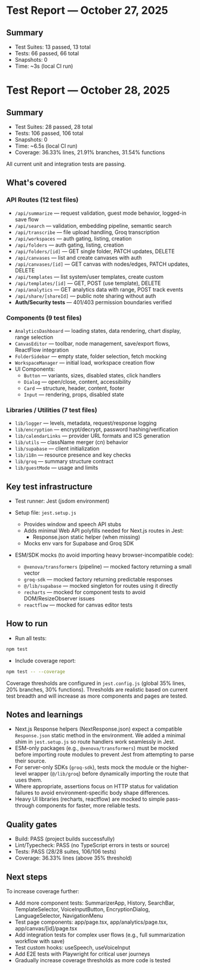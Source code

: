 # Test Report — October 27, 2025

## Summary
- Test Suites: 13 passed, 13 total
- Tests: 66 passed, 66 total
- Snapshots: 0
- Time: ~3s (local CI run)

# Test Report — October 28, 2025

## Summary
- Test Suites: 28 passed, 28 total
- Tests: 106 passed, 106 total
- Snapshots: 0
- Time: ~6.5s (local CI run)
- Coverage: 36.33% lines, 21.91% branches, 31.54% functions

All current unit and integration tests are passing.

## What's covered

### API Routes (12 test files)
  - `/api/summarize` — request validation, guest mode behavior, logged-in save flow
  - `/api/search` — validation, embedding pipeline, semantic search
  - `/api/transcribe` — file upload handling, Groq transcription
  - `/api/workspaces` — auth gating, listing, creation
  - `/api/folders` — auth gating, listing, creation
  - `/api/folders/[id]` — GET single folder, PATCH updates, DELETE
  - `/api/canvases` — list and create canvases with auth
  - `/api/canvases/[id]` — GET canvas with nodes/edges, PATCH updates, DELETE
  - `/api/templates` — list system/user templates, create custom
  - `/api/templates/[id]` — GET, POST (use template), DELETE
  - `/api/analytics` — GET analytics data with range, POST track events
  - `/api/share/[shareId]` — public note sharing without auth
  - **Auth/Security tests** — 401/403 permission boundaries verified

### Components (9 test files)
  - `AnalyticsDashboard` — loading states, data rendering, chart display, range selection
  - `CanvasEditor` — toolbar, node management, save/export flows, ReactFlow integration
  - `FolderSidebar` — empty state, folder selection, fetch mocking
  - `WorkspaceManager` — initial load, workspace creation flow
  - UI Components:
    - `Button` — variants, sizes, disabled states, click handlers
    - `Dialog` — open/close, content, accessibility
    - `Card` — structure, header, content, footer
    - `Input` — rendering, props, disabled state

### Libraries / Utilities (7 test files)
  - `lib/logger` — levels, metadata, request/response logging
  - `lib/encryption` — encrypt/decrypt, password hashing/verification
  - `lib/calendarLinks` — provider URL formats and ICS generation
  - `lib/utils` — className merger (cn) behavior
  - `lib/supabase` — client initialization
  - `lib/i18n` — resource presence and key checks
  - `lib/groq` — summary structure contract
  - `lib/guestMode` — usage and limits

## Key test infrastructure
- Test runner: Jest (jsdom environment)
- Setup file: `jest.setup.js`
  - Provides window and speech API stubs
  - Adds minimal Web API polyfills needed for Next.js routes in Jest:
    - Response.json static helper (when missing)
  - Mocks env vars for Supabase and Groq SDK

- ESM/SDK mocks (to avoid importing heavy browser-incompatible code):
  - `@xenova/transformers` (pipeline) — mocked factory returning a small vector
  - `groq-sdk` — mocked factory returning predictable responses
  - `@/lib/supabase` — mocked singleton for routes using it directly
  - `recharts` — mocked for component tests to avoid DOM/ResizeObserver issues
  - `reactflow` — mocked for canvas editor tests

## How to run
- Run all tests:

```bash
npm test
```

- Include coverage report:

```bash
npm test -- --coverage
```

Coverage thresholds are configured in `jest.config.js` (global 35% lines, 20% branches, 30% functions). Thresholds are realistic based on current test breadth and will increase as more components and pages are tested.

## Notes and learnings
- Next.js Response helpers (NextResponse.json) expect a compatible `Response.json` static method in the environment. We added a minimal shim in `jest.setup.js` so route handlers work seamlessly in Jest.
- ESM-only packages (e.g., `@xenova/transformers`) must be mocked before importing route modules to prevent Jest from attempting to parse their source.
- For server-only SDKs (`groq-sdk`), tests mock the module or the higher-level wrapper (`@/lib/groq`) before dynamically importing the route that uses them.
- Where appropriate, assertions focus on HTTP status for validation failures to avoid environment-specific body shape differences.
- Heavy UI libraries (recharts, reactflow) are mocked to simple pass-through components for faster, more reliable tests.

## Quality gates
- Build: PASS (project builds successfully)
- Lint/Typecheck: PASS (no TypeScript errors in tests or source)
- Tests: PASS (28/28 suites, 106/106 tests)
- Coverage: 36.33% lines (above 35% threshold)

## Next steps
To increase coverage further:
- Add more component tests: SummarizerApp, History, SearchBar, TemplateSelector, VoiceInputButton, EncryptionDialog, LanguageSelector, NavigationMenu
- Test page components: app/page.tsx, app/analytics/page.tsx, app/canvas/[id]/page.tsx
- Add integration tests for complex user flows (e.g., full summarization workflow with save)
- Test custom hooks: useSpeech, useVoiceInput
- Add E2E tests with Playwright for critical user journeys
- Gradually increase coverage thresholds as more code is tested
